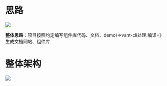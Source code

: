 # 思路
![](https://oscimg.oschina.net/oscnet/up-e376d9ce548fd9132963a53840ddb3bade1.png)

**整体思路**：项目按照约定编写组件库代码、文档、demo)=>vant-cli处理.编译=》生成文档网站、组件库
# 整体架构
![](https://oscimg.oschina.net/oscnet/up-8d6086271867de3d95bdb2d9d6d425e6612.png)